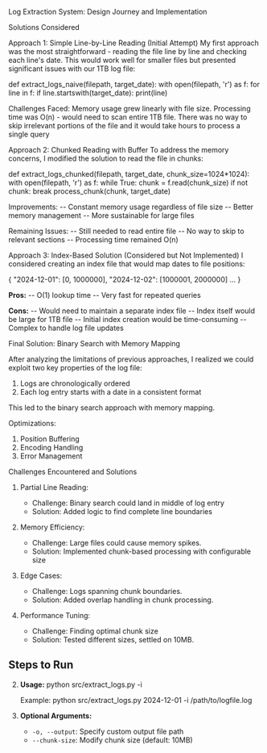Log Extraction System: Design Journey and Implementation

Solutions Considered

Approach 1: Simple Line-by-Line Reading (Initial Attempt)
My first approach was the most straightforward - reading the file line by line and checking each line's date. This would work well for smaller files but presented significant issues with our 1TB log file:


def extract_logs_naive(filepath, target_date):
    with open(filepath, 'r') as f:
        for line in f:
            if line.startswith(target_date):
                print(line)


Challenges Faced:
Memory usage grew linearly with file size. Processing time was O(n) - would need to scan entire 1TB file. 
There was no way to skip irrelevant portions of the file and it would take hours to process a single query

Approach 2: Chunked Reading with Buffer
To address the memory concerns, I modified the solution to read the file in chunks:


def extract_logs_chunked(filepath, target_date, chunk_size=1024*1024):
    with open(filepath, 'r') as f:
        while True:
            chunk = f.read(chunk_size)
            if not chunk:
                break
            process_chunk(chunk, target_date)


Improvements:
-- Constant memory usage regardless of file size
-- Better memory management
-- More sustainable for large files

Remaining Issues:
-- Still needed to read entire file
-- No way to skip to relevant sections
-- Processing time remained O(n)

Approach 3: Index-Based Solution (Considered but Not Implemented)
I considered creating an index file that would map dates to file positions:


{
    "2024-12-01": [0, 1000000],
    "2024-12-02": [1000001, 2000000]
    ...
}


**Pros:**
-- O(1) lookup time
-- Very fast for repeated queries

**Cons:**
-- Would need to maintain a separate index file
-- Index itself would be large for 1TB file
-- Initial index creation would be time-consuming
-- Complex to handle log file updates

Final Solution: Binary Search with Memory Mapping

After analyzing the limitations of previous approaches, I realized we could exploit two key properties of the log file:
1. Logs are chronologically ordered
2. Each log entry starts with a date in a consistent format

This led to the binary search approach with memory mapping.

Optimizations:

1. Position Buffering
2. Encoding Handling
3. Error Management

Challenges Encountered and Solutions

1. Partial Line Reading:
   - Challenge: Binary search could land in middle of log entry
   - Solution: Added logic to find complete line boundaries

2. Memory Efficiency:
   - Challenge: Large files could cause memory spikes.
   - Solution: Implemented chunk-based processing with configurable size

3. Edge Cases:
   - Challenge: Logs spanning chunk boundaries.
   - Solution: Added overlap handling in chunk processing.

4. Performance Tuning:
   - Challenge: Finding optimal chunk size
   - Solution: Tested different sizes, settled on 10MB.

## Steps to Run

2. **Usage:**
   python src/extract_logs.py <date> -i <input-file-path>


   Example:
   python src/extract_logs.py 2024-12-01 -i /path/to/logfile.log

3. **Optional Arguments:**
   - `-o, --output`: Specify custom output file path
   - `--chunk-size`: Modify chunk size (default: 10MB)
